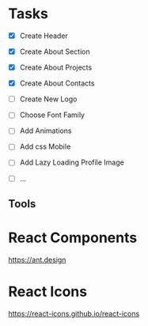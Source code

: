 # Tasks

- [x] Create Header
- [x] Create About Section
- [x] Create About Projects
- [x] Create About Contacts
- [ ] Create New Logo
- [ ] Choose Font Family
- [ ] Add Animations
- [ ] Add css Mobile
- [ ] Add Lazy Loading Profile Image
- [ ] ...



## Tools

# React Components
https://ant.design

# React Icons
https://react-icons.github.io/react-icons


